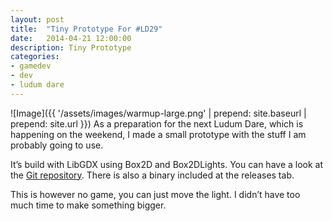 ```yaml
---
layout: post
title:  "Tiny Prototype For #LD29"
date:   2014-04-21 12:00:00
description: Tiny Prototype
categories:
- gamedev
- dev
- ludum dare
---
```


![Image]({{ '/assets/images/warmup-large.png' | prepend: site.baseurl | prepend: site.url }})
As a preparation for the next Ludum Dare, which is happening on the weekend, I made a small prototype with the stuff I am probably going to use.

It’s build with LibGDX using Box2D and Box2DLights. You can have a look at the [Git repository][git]. There is also a binary included at the releases tab.

This is however no game, you can just move the light. I didn’t have too much time to make something bigger.

[git]: https://github.com/DevHopps/ld48warmup